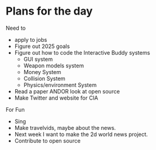 # Plans for the day #
Need to 
- apply to jobs
- Figure out 2025 goals
- Figure out how to code the Interactive Buddy systems
  - GUI system
  - Weapon models system
  - Money System
  - Collision System
  - Physics/environment System
- Read a paper ANDOR look at open source
- Make Twitter and website for CIA

For Fun
- Sing
- Make travelvids, maybe about the news.
- Next week I want to make the 2d world news project.
- Contribute to open source
